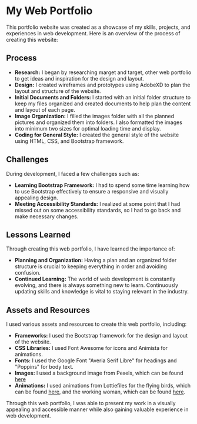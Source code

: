 # My Web Portfolio
This portfolio website was created as a showcase of my skills, projects, and experiences in web development. Here is an overview of the process of creating this website:

## Process
- **Research:** I began by researching marget and target, other web portfolio to get ideas and inspiration for the design and layout.
- **Design:** I created wireframes and prototypes using AdobeXD to plan the layout and structure of the website.
- **Initial Documents and Folders:** I started with an initial folder structure to keep my files organized and created documents to help plan the content and layout of each page.
- **Image Organization:** I filled the images folder with all the planned pictures and organized them into folders. I also formatted the images into minimum two sizes for optimal loading time and display.
- **Coding for General Style:** I created the general style of the website using HTML, CSS, and Bootstrap framework.

## Challenges
During development, I faced a few challenges such as:

- **Learning Bootstrap Framework:** I had to spend some time learning how to use Bootstrap effectively to ensure a responsive and visually appealing design.
- **Meeting Accessibility Standards:** I realized at some point that I had missed out on some accessibility standards, so I had to go back and make necessary changes.

## Lessons Learned
Through creating this web portfolio, I have learned the importance of:

- **Planning and Organization:** Having a plan and an organized folder structure is crucial to keeping everything in order and avoiding confusion.
- **Continued Learning:** The world of web development is constantly evolving, and there is always something new to learn. Continuously updating skills and knowledge is vital to staying relevant in the industry.

## Assets and Resources
I used various assets and resources to create this web portfolio, including:

- **Frameworks:** I used the Bootstrap framework for the design and layout of the website.
- **CSS Libraries:** I used Font Awesome for icons and Animista for animations.
- **Fonts:** I used the Google Font "Averia Serif Libre" for headings and "Poppins" for body text.
- **Images:** I used a background image from Pexels, which can be found [here](https://www.pexels.com/photo/a-cloudy-sky-6662557/)
- **Animations:** I used animations from Lottiefiles for the flying birds, which can be found [here](https://lottiefiles.com/124864-flying-bird), and the working woman, which can be found [here](https://lottiefiles.com/122259-working-woman).

Through this web portfolio, I was able to present my work in a visually appealing and accessible manner while also gaining valuable experience in web development.
